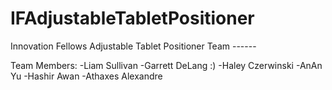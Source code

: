 # IFAdjustableTabletPositioner
Innovation Fellows Adjustable Tablet Positioner Team ------

Team Members:
-Liam Sullivan
-Garrett DeLang :)
-Haley Czerwinski
-AnAn Yu
-Hashir Awan
-Athaxes Alexandre